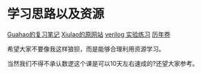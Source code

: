 # 学习思路以及资源
[Guahao的复习笔记](https://share.weiyun.com/074l8b0X)
[Xiulao的原网站]()
[verilog 实验练习](https://hdlbits.01xz.net/wiki/Main_Page)
[历年卷]()

希望大家不要像我这样狼狈，而是能够合理利用资源学习。

当然我们不得不承认数逻这个课是可以10天左右速成的?还望大家参考。